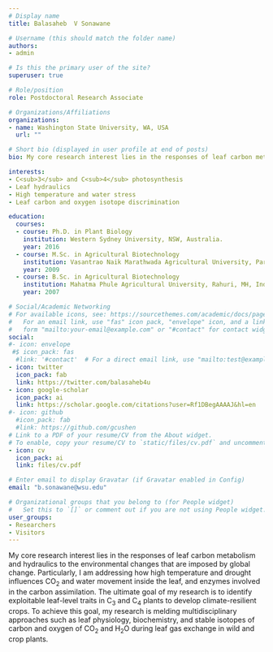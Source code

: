 ```yaml
---
# Display name
title: Balasaheb  V Sonawane

# Username (this should match the folder name)
authors:
- admin

# Is this the primary user of the site?
superuser: true

# Role/position
role: Postdoctoral Research Associate

# Organizations/Affiliations
organizations:
- name: Washington State University, WA, USA
  url: ""

# Short bio (displayed in user profile at end of posts)
bio: My core research interest lies in the responses of leaf carbon metabolism and hydraulics to the environmental changes that are imposed by global change.

interests:
- C<sub>3</sub> and C<sub>4</sub> photosynthesis
- Leaf hydraulics
- High temperature and water stress
- Leaf carbon and oxygen isotope discrimination

education:
  courses:
  - course: Ph.D. in Plant Biology
    institution: Western Sydney University, NSW, Australia.
    year: 2016
  - course: M.Sc. in Agricultural Biotechnology
    institution: Vasantrao Naik Marathwada Agricultural University, Parabhani, MH, India.
    year: 2009
  - course: B.Sc. in Agricultural Biotechnology
    institution: Mahatma Phule Agricultural University, Rahuri, MH, India.
    year: 2007

# Social/Academic Networking
# For available icons, see: https://sourcethemes.com/academic/docs/page-builder/#icons
#   For an email link, use "fas" icon pack, "envelope" icon, and a link in the
#   form "mailto:your-email@example.com" or "#contact" for contact widget.
social:
#- icon: envelope
 #$ icon_pack: fas
  #link: '#contact'  # For a direct email link, use "mailto:test@example.org".
- icon: twitter
  icon_pack: fab
  link: https://twitter.com/balasaheb4u
- icon: google-scholar
  icon_pack: ai
  link: https://scholar.google.com/citations?user=Rf1DBegAAAAJ&hl=en
#- icon: github
  #icon_pack: fab
  #link: https://github.com/gcushen
# Link to a PDF of your resume/CV from the About widget.
# To enable, copy your resume/CV to `static/files/cv.pdf` and uncomment the lines below.
- icon: cv
  icon_pack: ai
  link: files/cv.pdf

# Enter email to display Gravatar (if Gravatar enabled in Config)
email: "b.sonawane@wsu.edu"

# Organizational groups that you belong to (for People widget)
#   Set this to `[]` or comment out if you are not using People widget.
user_groups:
- Researchers
- Visitors
---
```

My core research interest lies in the responses of leaf carbon metabolism and hydraulics to the environmental changes that are imposed by global change. Particularly, I am addressing how high temperature and drought influences CO<sub>2</sub> and water movement inside the leaf, and enzymes involved in the carbon assimilation. The ultimate goal of my research is to identify exploitable leaf-level traits in C<sub>3</sub> and C<sub>4</sub> plants to develop climate-resilient crops.
To achieve this goal, my research is melding multidisciplinary approaches such as leaf physiology, biochemistry, and stable isotopes of carbon and oxygen of CO<sub>2</sub> and H<sub>2</sub>O during leaf gas exchange in wild and crop plants.
